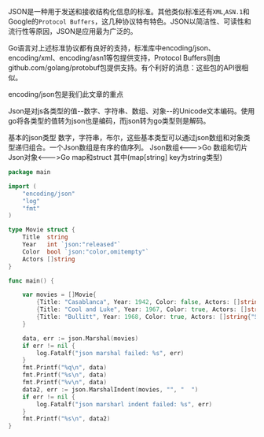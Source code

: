 JSON是一种用于发送和接收结构化信息的标准。其他类似标准还有`XML`,`ASN.1`和Google的`Protocol Buffers`，这几种协议特有特色。JSON以简洁性、可读性和流行性等原因，JSON是应用最为广泛的。  

Go语言对上述标准协议都有良好的支持，标准库中encoding/json、encoding/xml、encoding/asn1等包提供支持，Protocol Buffers则由github.com/golang/protobuf包提供支持。有个利好的消息：这些包的API很相似。

encoding/json包是我们此文章的重点

Json是对js各类型的值--数字、字符串、数组、对象--的Unicode文本编码。使用go将各类型的值转为json也是编码，而json转为go类型则是解码。  

基本的json类型 数字，字符串，布尔，这些基本类型可以通过json数组和对象类型递归组合。一个Json数组是有序的值序列。
Json数组<--->Go 数组和切片
Json对象<--->Go map和struct 其中(map[string] key为string类型)

```go
package main

import (
	"encoding/json"
	"log"
	"fmt"
)

type Movie struct {
	Title  string
	Year   int `json:"released"`
	Color  bool `json:"color,omitempty"`
	Actors []string
}

func main() {

	var movies = []Movie{
		{Title: "Casablanca", Year: 1942, Color: false, Actors: []string{"Humphrey Bogart", "Ingrid Bergman"}},
		{Title: "Cool and Luke", Year: 1967, Color: true, Actors: []string{"Paul Newman"}},
		{Title: "Bullitt", Year: 1968, Color: true, Actors: []string{"Steve McQueen", "Jacqueline Bisset"}},
	}

	data, err := json.Marshal(movies)
	if err != nil {
		log.Fatalf("json marshal failed: %s", err)
	}
	fmt.Printf("%q\n", data)
	fmt.Printf("%s\n", data)
	fmt.Printf("%v\n", data)
	data2, err := json.MarshalIndent(movies, "", "	")
	if err != nil {
		log.Fatalf("json marsharl indent failed: %s", err)
	}
	fmt.Printf("%s\n", data2)
}

```











